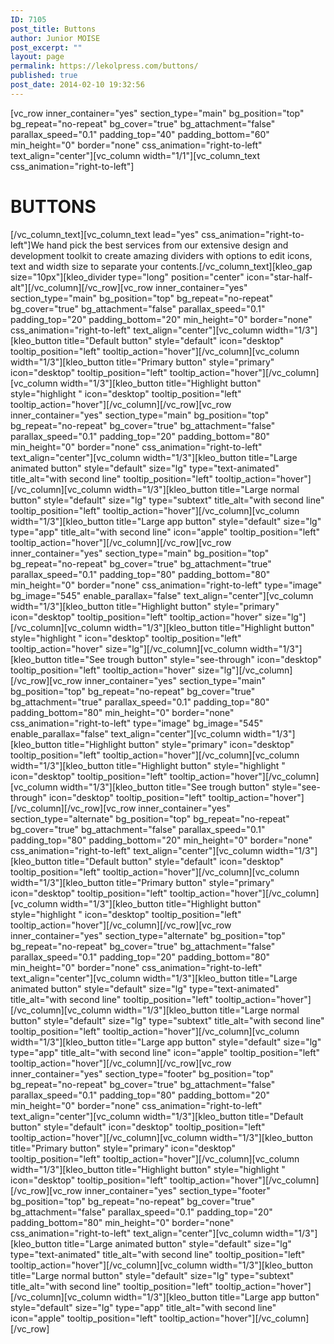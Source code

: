 ```yaml
---
ID: 7105
post_title: Buttons
author: Junior MOISE
post_excerpt: ""
layout: page
permalink: https://lekolpress.com/buttons/
published: true
post_date: 2014-02-10 19:32:56
---
```

[vc_row inner_container="yes" section_type="main" bg_position="top" bg_repeat="no-repeat" bg_cover="true" bg_attachment="false" parallax_speed="0.1" padding_top="40" padding_bottom="60" min_height="0" border="none" css_animation="right-to-left" text_align="center"][vc_column width="1/1"][vc_column_text css_animation="right-to-left"]
<h1>BUTTONS</h1>
[/vc_column_text][vc_column_text lead="yes" css_animation="right-to-left"]We hand pick the best services from our extensive design and development toolkit to create amazing dividers with options to edit icons, text and width size to separate your contents.[/vc_column_text][kleo_gap size="10px"][kleo_divider type="long" position="center" icon="star-half-alt"][/vc_column][/vc_row][vc_row inner_container="yes" section_type="main" bg_position="top" bg_repeat="no-repeat" bg_cover="true" bg_attachment="false" parallax_speed="0.1" padding_top="20" padding_bottom="20" min_height="0" border="none" css_animation="right-to-left" text_align="center"][vc_column width="1/3"][kleo_button title="Default button" style="default" icon="desktop" tooltip_position="left" tooltip_action="hover"][/vc_column][vc_column width="1/3"][kleo_button title="Primary button" style="primary" icon="desktop" tooltip_position="left" tooltip_action="hover"][/vc_column][vc_column width="1/3"][kleo_button title="Highlight button" style="highlight " icon="desktop" tooltip_position="left" tooltip_action="hover"][/vc_column][/vc_row][vc_row inner_container="yes" section_type="main" bg_position="top" bg_repeat="no-repeat" bg_cover="true" bg_attachment="false" parallax_speed="0.1" padding_top="20" padding_bottom="80" min_height="0" border="none" css_animation="right-to-left" text_align="center"][vc_column width="1/3"][kleo_button title="Large animated button" style="default" size="lg" type="text-animated" title_alt="with second line" tooltip_position="left" tooltip_action="hover"][/vc_column][vc_column width="1/3"][kleo_button title="Large normal button" style="default" size="lg" type="subtext" title_alt="with second line" tooltip_position="left" tooltip_action="hover"][/vc_column][vc_column width="1/3"][kleo_button title="Large app button" style="default" size="lg" type="app" title_alt="with second line" icon="apple" tooltip_position="left" tooltip_action="hover"][/vc_column][/vc_row][vc_row inner_container="yes" section_type="main" bg_position="top" bg_repeat="no-repeat" bg_cover="true" bg_attachment="true" parallax_speed="0.1" padding_top="80" padding_bottom="80" min_height="0" border="none" css_animation="right-to-left" type="image" bg_image="545" enable_parallax="false" text_align="center"][vc_column width="1/3"][kleo_button title="Highlight button" style="primary" icon="desktop" tooltip_position="left" tooltip_action="hover" size="lg"][/vc_column][vc_column width="1/3"][kleo_button title="Highlight button" style="highlight " icon="desktop" tooltip_position="left" tooltip_action="hover" size="lg"][/vc_column][vc_column width="1/3"][kleo_button title="See trough button" style="see-through" icon="desktop" tooltip_position="left" tooltip_action="hover" size="lg"][/vc_column][/vc_row][vc_row inner_container="yes" section_type="main" bg_position="top" bg_repeat="no-repeat" bg_cover="true" bg_attachment="true" parallax_speed="0.1" padding_top="80" padding_bottom="80" min_height="0" border="none" css_animation="right-to-left" type="image" bg_image="545" enable_parallax="false" text_align="center"][vc_column width="1/3"][kleo_button title="Highlight button" style="primary" icon="desktop" tooltip_position="left" tooltip_action="hover"][/vc_column][vc_column width="1/3"][kleo_button title="Highlight button" style="highlight " icon="desktop" tooltip_position="left" tooltip_action="hover"][/vc_column][vc_column width="1/3"][kleo_button title="See trough button" style="see-through" icon="desktop" tooltip_position="left" tooltip_action="hover"][/vc_column][/vc_row][vc_row inner_container="yes" section_type="alternate" bg_position="top" bg_repeat="no-repeat" bg_cover="true" bg_attachment="false" parallax_speed="0.1" padding_top="80" padding_bottom="20" min_height="0" border="none" css_animation="right-to-left" text_align="center"][vc_column width="1/3"][kleo_button title="Default button" style="default" icon="desktop" tooltip_position="left" tooltip_action="hover"][/vc_column][vc_column width="1/3"][kleo_button title="Primary button" style="primary" icon="desktop" tooltip_position="left" tooltip_action="hover"][/vc_column][vc_column width="1/3"][kleo_button title="Highlight button" style="highlight " icon="desktop" tooltip_position="left" tooltip_action="hover"][/vc_column][/vc_row][vc_row inner_container="yes" section_type="alternate" bg_position="top" bg_repeat="no-repeat" bg_cover="true" bg_attachment="false" parallax_speed="0.1" padding_top="20" padding_bottom="80" min_height="0" border="none" css_animation="right-to-left" text_align="center"][vc_column width="1/3"][kleo_button title="Large animated button" style="default" size="lg" type="text-animated" title_alt="with second line" tooltip_position="left" tooltip_action="hover"][/vc_column][vc_column width="1/3"][kleo_button title="Large normal button" style="default" size="lg" type="subtext" title_alt="with second line" tooltip_position="left" tooltip_action="hover"][/vc_column][vc_column width="1/3"][kleo_button title="Large app button" style="default" size="lg" type="app" title_alt="with second line" icon="apple" tooltip_position="left" tooltip_action="hover"][/vc_column][/vc_row][vc_row inner_container="yes" section_type="footer" bg_position="top" bg_repeat="no-repeat" bg_cover="true" bg_attachment="false" parallax_speed="0.1" padding_top="80" padding_bottom="20" min_height="0" border="none" css_animation="right-to-left" text_align="center"][vc_column width="1/3"][kleo_button title="Default button" style="default" icon="desktop" tooltip_position="left" tooltip_action="hover"][/vc_column][vc_column width="1/3"][kleo_button title="Primary button" style="primary" icon="desktop" tooltip_position="left" tooltip_action="hover"][/vc_column][vc_column width="1/3"][kleo_button title="Highlight button" style="highlight " icon="desktop" tooltip_position="left" tooltip_action="hover"][/vc_column][/vc_row][vc_row inner_container="yes" section_type="footer" bg_position="top" bg_repeat="no-repeat" bg_cover="true" bg_attachment="false" parallax_speed="0.1" padding_top="20" padding_bottom="80" min_height="0" border="none" css_animation="right-to-left" text_align="center"][vc_column width="1/3"][kleo_button title="Large animated button" style="default" size="lg" type="text-animated" title_alt="with second line" tooltip_position="left" tooltip_action="hover"][/vc_column][vc_column width="1/3"][kleo_button title="Large normal button" style="default" size="lg" type="subtext" title_alt="with second line" tooltip_position="left" tooltip_action="hover"][/vc_column][vc_column width="1/3"][kleo_button title="Large app button" style="default" size="lg" type="app" title_alt="with second line" icon="apple" tooltip_position="left" tooltip_action="hover"][/vc_column][/vc_row]